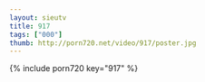 ```yaml
--- 
layout: sieutv
title: 917
tags: ["000"]
thumb: http://porn720.net/video/917/poster.jpg
---
```

{% include porn720 key="917" %} 

